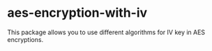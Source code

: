 # aes-encryption-with-iv
This package allows you to use different algorithms for IV key in AES encryptions.
